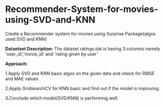 # Recommender-System-for-movies-using-SVD-and-KNN
Create a Recommender system for movies using Surprise Package(algos used SVD and KNN)

**Dataetset Description:** The dataset ratings.dat is having 3 columns namely 'user_id','movie_id' and 'rating given by user'

**Approach:**

1.Apply SVD and KNN basic algos on the given data and check for RMSE and MAE values

2.Apply GridsearchCV for KNN basic and find out if the model is improving

3.Conclude which model(SVD/KNN) is performing well.

